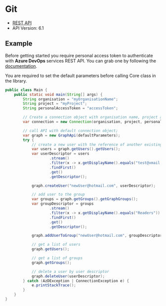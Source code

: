 # Git

- [REST API](https://docs.microsoft.com/en-us/rest/api/azure/devops/git/?view=azure-devops-rest-6.1)
- API Version: 6.1

## Example

Before getting started you require personal access token to authenticate with **Azure DevOps** services REST API.
You can grab one by following the [documentation](https://docs.microsoft.com/en-us/azure/devops/organizations/accounts/use-personal-access-tokens-to-authenticate?WT.mc_id=docs-github-dbrown&view=azure-devops&tabs=preview-page).

You are required to set the default parameters before calling Core class in the library.

```java
public class Main {
    public static void main(String[] args) {
        String organisation = "myOrganisationName";
        String project = "myProject";
        String personalAccessToken = "accessToken";

        // Create a connection object with organisation name, project and personal access token.
        var connection = new Connection(organisation, project, personalAccessToken);

        // call API with default connection object;
        var graph = new GraphApi(defaultParameters);
        try {
            // create a new user with the reference of another existing user
            var users = graph.getUsers().getUsers();
            var userDescriptor = users
                    .stream()
                    .filter(x -> x.getDisplayName().equals("test@xmail.com"))
                    .findFirst()
                    .get()
                    .getDescriptor();

            graph.createUser("newUser@hotmail.com", userDescriptor);

            // add user to the group
            var groups = graph.getGroups().getGraphGroups();
            var groupDescriptor = groups
                    .stream()
                    .filter(x -> x.getDisplayName().equals("Readers"))
                    .findFirst()
                    .get()
                    .getDescriptor();

            graph.addUserToGroup("newUser@hotmail.com", groupDescriptor);

            // get a list of users
            graph.getUsers();

            // get a list of groups
            graph.getGroups();

            // delete a user by user descriptor
            graph.deleteUser(userDescriptor);
        } catch (AzDException | ConnectionException e) {
            e.printStackTrace();
        }
    }
}
```